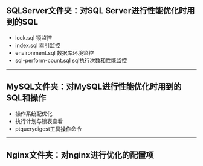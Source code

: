 ## SQLServer文件夹：对SQL Server进行性能优化时用到的SQL

- lock.sql 锁监控
- index.sql 索引监控
- environment.sql 数据库环境监控
- sql-perform-count.sql sql执行次数和性能监控

***

## MySQL文件夹：对MySQL进行性能优化时用到的SQL和操作

- 操作系统配优化
- 执行计划与锁表查看
- ptquerydigest工具操作命令 

***

## Nginx文件夹：对nginx进行优化的配置项
